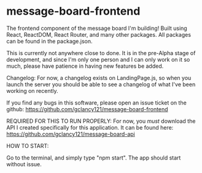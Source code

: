 # message-board-frontend
The frontend component of the message board I'm building! Built using React, ReactDOM, React Router, and many other packages. 
All packages can be found in the package.json.

This is currently not anywhere close to done. It is in the pre-Alpha stage of development, and since I'm only one person and I can only work on it so much, please have patience in having new features be added. 

Changelog: 
For now, a changelog exists on LandingPage.js, so when you launch the server you should be able to see a changelog of what I've been working on recently. 

If you find any bugs in this software, please open an issue ticket on the github: https://github.com/gclancy121/message-board-frontend

REQUIRED FOR THIS TO RUN PROPERLY:
For now, you *must* download the API I created specifically for this application. It can be found here: https://github.com/gclancy121/message-board-api

HOW TO START: 

Go to the terminal, and simply type "npm start". The app should start without issue. 

